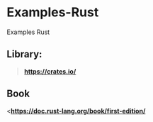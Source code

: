 # Examples-Rust
Examples Rust

## Library:
>**https://crates.io/**

## Book
<**https://doc.rust-lang.org/book/first-edition/**
